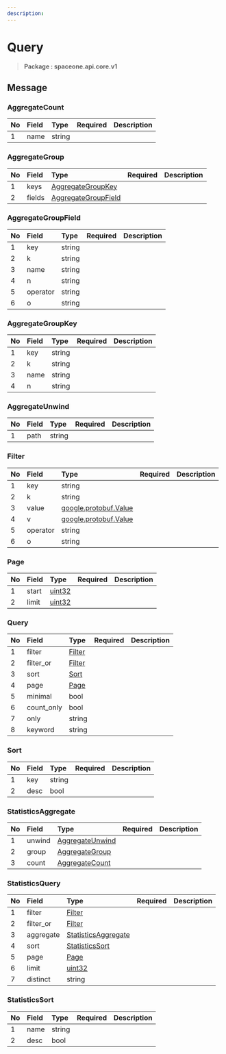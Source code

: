 ```yaml
---
description:  
---
```

# Query

>  **Package : spaceone.api.core.v1**

## Message

### AggregateCount
| No | Field | Type | Required | Description |
| :--- | :--- | :--- | :--- | :--- |
| 1 | name |string|||

### AggregateGroup
| No | Field | Type | Required | Description |
| :--- | :--- | :--- | :--- | :--- |
| 1 | keys |[AggregateGroupKey](Query.md#aggregategroupkey)|||
| 2 | fields |[AggregateGroupField](Query.md#aggregategroupfield)|||

### AggregateGroupField
| No | Field | Type | Required | Description |
| :--- | :--- | :--- | :--- | :--- |
| 1 | key |string|||
| 2 | k |string|||
| 3 | name |string|||
| 4 | n |string|||
| 5 | operator |string|||
| 6 | o |string|||

### AggregateGroupKey
| No | Field | Type | Required | Description |
| :--- | :--- | :--- | :--- | :--- |
| 1 | key |string|||
| 2 | k |string|||
| 3 | name |string|||
| 4 | n |string|||

### AggregateUnwind
| No | Field | Type | Required | Description |
| :--- | :--- | :--- | :--- | :--- |
| 1 | path |string|||

### Filter
| No | Field | Type | Required | Description |
| :--- | :--- | :--- | :--- | :--- |
| 1 | key |string|||
| 2 | k |string|||
| 3 | value |[google.protobuf.Value](https://developers.google.com/protocol-buffers/docs/reference/overview)|||
| 4 | v |[google.protobuf.Value](https://developers.google.com/protocol-buffers/docs/reference/overview)|||
| 5 | operator |string|||
| 6 | o |string|||

### Page
| No | Field | Type | Required | Description |
| :--- | :--- | :--- | :--- | :--- |
| 1 | start |[uint32](https://github.com/protocolbuffers/protobuf/blob/master/src/google/protobuf/type.proto)|||
| 2 | limit |[uint32](https://github.com/protocolbuffers/protobuf/blob/master/src/google/protobuf/type.proto)|||

### Query
| No | Field | Type | Required | Description |
| :--- | :--- | :--- | :--- | :--- |
| 1 | filter |[Filter](Query.md#filter)|||
| 2 | filter_or |[Filter](Query.md#filter)|||
| 3 | sort |[Sort](Query.md#sort)|||
| 4 | page |[Page](Query.md#page)|||
| 5 | minimal |bool|||
| 6 | count_only |bool|||
| 7 | only |string|||
| 8 | keyword |string|||

### Sort
| No | Field | Type | Required | Description |
| :--- | :--- | :--- | :--- | :--- |
| 1 | key |string|||
| 2 | desc |bool|||

### StatisticsAggregate
| No | Field | Type | Required | Description |
| :--- | :--- | :--- | :--- | :--- |
| 1 | unwind |[AggregateUnwind](Query.md#aggregateunwind)|||
| 2 | group |[AggregateGroup](Query.md#aggregategroup)|||
| 3 | count |[AggregateCount](Query.md#aggregatecount)|||

### StatisticsQuery
| No | Field | Type | Required | Description |
| :--- | :--- | :--- | :--- | :--- |
| 1 | filter |[Filter](Query.md#filter)|||
| 2 | filter_or |[Filter](Query.md#filter)|||
| 3 | aggregate |[StatisticsAggregate](Query.md#statisticsaggregate)|||
| 4 | sort |[StatisticsSort](Query.md#statisticssort)|||
| 5 | page |[Page](Query.md#page)|||
| 6 | limit |[uint32](https://github.com/protocolbuffers/protobuf/blob/master/src/google/protobuf/type.proto)|||
| 7 | distinct |string|||

### StatisticsSort
| No | Field | Type | Required | Description |
| :--- | :--- | :--- | :--- | :--- |
| 1 | name |string|||
| 2 | desc |bool|||
